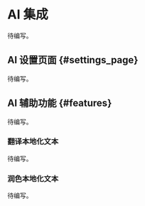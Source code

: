 # AI 集成

待编写。

<!-- @ai-generated DS
本节介绍AI如何增强传统开发工作流，突出智能辅助而非完全自动化。
强调AI作为提升效率的工具，开发者始终保持最终决策权。
-->

## AI 设置页面 {#settings_page}

待编写。

<!-- @ai-generated DS
描述：配置AI服务的控制中心
编写思路：
- API密钥管理：安全存储凭证
- 模型选择：GPT-4/ChatGLM等选项
- 参数调优：温度/top_p等高级设置
- 使用限制：配额管理和用量监控
-->

## AI 辅助功能 {#features}

待编写。

<!-- @ai-generated DS
描述：AI增强的核心开发场景
编写思路：
- 智能补全：基于AI的代码建议
- 文档生成：自动生成注释和文档
- 错误解释：用自然语言解析复杂错误
- 示例：展示AI如何帮助理解模糊的错误信息
-->

### 翻译本地化文本

待编写。

<!-- @ai-generated DS
描述：AI驱动的多语言工作流
编写思路：
- 批量翻译：整个文件或目录的自动化翻译
- 术语一致性：保持项目术语统一
- 风格适配：匹配游戏原版文本风格
- 后期编辑：人工润色AI输出的工作流
-->

### 润色本地化文本

待编写。

<!-- @ai-generated DS
### 代码审查

待编写。

描述：AI辅助的代码质量分析
编写思路：
- 复杂逻辑分析：检测脚本中的潜在问题
- 性能建议：优化游戏性能的修改方案
- 最佳实践：推荐Paradox模组开发规范
- 示例：展示AI如何检测作用域滥用问题
-->